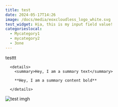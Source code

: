 ```yaml
---
title: test
date: 2024-05-17T14:26
image: /docs/media/eoxcloudless_logo_white.svg
test_widget: Hia, this is my input field value!
categorieslocal:
  - Mycategory1
  - mycategory2
  - 3one
---
```

testtt


      <details>
        <summary>Hey, I am a summary text</summary>
      
        **Hey, I am a summary content bold**
      
      </details>
      

![test imgh](/media/de2_oper_hra_pm4_1c_20210526t111624_n37-082_w008-963_0001.sip.zip_bid.png "test IMAGE")
